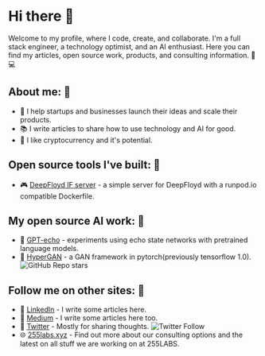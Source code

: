 # Hi there 👋

Welcome to my profile, where I code, create, and collaborate. I'm a full stack engineer, a technology optimist, and an AI enthusiast. Here you can find my articles, open source work, products, and consulting information. 👨 💻

## About me: 🙋
* 🚀 I help startups and businesses launch their ideas and scale their products.
* 📚 I write articles to share how to use technology and AI for good.
* 💸 I like cryptocurrency and it's potential.

## Open source tools I've built: 🔧
* 🎮 [DeepFloyd IF server](https://github.com/martyn/DeepFloydIF-Server) - a simple server for DeepFloyd with a runpod.io compatible Dockerfile.

## My open source AI work: 🤖
* 🧮 [GPT-echo](https://github.com/martyn/gpt-echo) - experiments using echo state networks with pretrained language models.
* 🎨 [HyperGAN](https://github.com/hypergan/hypergan) - a GAN framework in pytorch(previously tensorflow 1.0). ![GitHub Repo stars](https://img.shields.io/github/stars/hypergan/HyperGAN?style=social)

## Follow me on other sites: 🎉
* 💼 [LinkedIn](https://linkedin.com/in/martyngarcia) - I write some articles here.
* 📝 [Medium](https://medium.com/@martyn.garcia) - I write some articles here too.
* 💬 [Twitter](https://twitter.com/martyngarcia_) - Mostly for sharing thoughts. ![Twitter Follow](https://img.shields.io/twitter/follow/martyngarcia_?style=social)
* 🌐 [255labs.xyz](https://255labs.xyz) - Find out more about our consulting options and the latest on all stuff we are working on at 255LABS.

